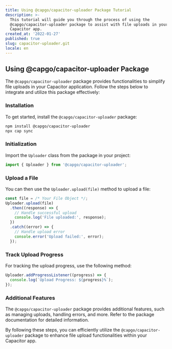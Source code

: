 ```yaml
---
title: Using @capgo/capacitor-uploader Package Tutorial
description: >-
  This tutorial will guide you through the process of using the
  @capgo/capacitor-uploader package to assist with file uploads in your
  Capacitor app.
created_at: '2022-01-27'
published: true
slug: capacitor-uploader.git
locale: en
---
```


## Using @capgo/capacitor-uploader Package

The `@capgo/capacitor-uploader` package provides functionalities to simplify file uploads in your Capacitor application. Follow the steps below to integrate and utilize this package effectively:

### Installation

To get started, install the `@capgo/capacitor-uploader` package:

```bash
npm install @capgo/capacitor-uploader
npx cap sync
```

### Initialization

Import the `Uploader` class from the package in your project:

```javascript
import { Uploader } from '@capgo/capacitor-uploader';
```

### Upload a File

You can then use the `Uploader.upload(file)` method to upload a file:

```javascript
const file = /* Your File Object */;
Uploader.upload(file)
  .then((response) => {
    // Handle successful upload
    console.log('File uploaded:', response);
  })
  .catch((error) => {
    // Handle upload error
    console.error('Upload failed:', error);
  });
```

### Track Upload Progress

For tracking the upload progress, use the following method:

```javascript
Uploader.addProgressListener((progress) => {
  console.log(`Upload Progress: ${progress}%`);
});
```

### Additional Features

The `@capgo/capacitor-uploader` package provides additional features, such as managing uploads, handling errors, and more. Refer to the package documentation for detailed information.

By following these steps, you can efficiently utilize the `@capgo/capacitor-uploader` package to enhance file upload functionalities within your Capacitor app.
